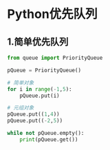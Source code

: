 # Python优先队列

## 1.简单优先队列

```python
from queue import PriorityQueue 

pQueue = PriorityQueue()

# 简单对象
for i in range(-1,5):
    pQueue.put(i)

# 元组对象
pQueue.put((1,4))
pQueue.put((-2,5))

while not pQueue.empty():
    print(pQueue.get())
```



